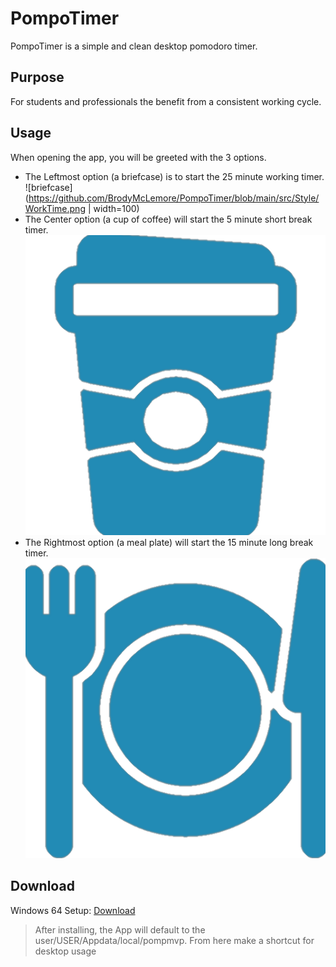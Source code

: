 # PompoTimer
PompoTimer is a simple and clean desktop pomodoro timer.

## Purpose
For students and professionals the benefit from a consistent working cycle.

## Usage
When opening the app, you will be greeted with the 3 options.
- The Leftmost option (a briefcase) is to start the 25 minute working timer.
![briefcase](https://github.com/BrodyMcLemore/PompoTimer/blob/main/src/Style/WorkTime.png | width=100)
- The Center option (a cup of coffee) will start the 5 minute short break timer.
![Coffee Cup](https://github.com/BrodyMcLemore/PompoTimer/blob/main/src/Style/ShortBreak.png)
- The Rightmost option (a meal plate) will start the 15 minute long break timer.
![Meal plate](https://github.com/BrodyMcLemore/PompoTimer/blob/main/src/Style/LongBreak.png)

## Download
Windows 64 Setup: [Download](https://github.com/BrodyMcLemore/PompoTimer/blob/main/PompoTimer%20Setup%201.0.0.exe)
> After installing, the App will default to the user/USER/Appdata/local/pompmvp. From here make a shortcut for desktop usage
